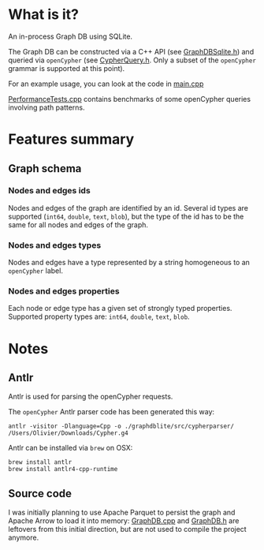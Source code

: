 # What is it?

An in-process Graph DB using SQLite.

The Graph DB can be constructed via a C++ API (see [GraphDBSqlite.h](src/GraphDBSqlite.h)) and queried via `openCypher`
(see [CypherQuery.h](src/CypherQuery.h). Only a subset of the `openCypher` grammar is supported at this point).

For an example usage, you can look at the code in [main.cpp](src/main.cpp)

[PerformanceTests.cpp](src/PerformanceTests.cpp) contains benchmarks of some openCypher queries involving path patterns.

# Features summary

## Graph schema

### Nodes and edges ids

Nodes and edges of the graph are identified by an id.
Several id types are supported (`int64`, `double`, `text`, `blob`), but the type of the id has to be the same for all nodes and edges of the graph.

### Nodes and edges types

Nodes and edges have a type represented by a string homogeneous to an `openCypher` label.

### Nodes and edges properties

Each node or edge type has a given set of strongly typed properties. Supported property types are: `int64`, `double`, `text`, `blob`.

# Notes

## Antlr

Antlr is used for parsing the openCypher requests.

The `openCypher` Antlr parser code has been generated this way:

```
antlr -visitor -Dlanguage=Cpp -o ./graphdblite/src/cypherparser/ /Users/Olivier/Downloads/Cypher.g4
```

Antlr can be installed via `brew` on OSX:

```
brew install antlr
brew install antlr4-cpp-runtime
```

## Source code

I was initially planning to use Apache Parquet to persist the graph and Apache Arrow to load it into memory:
[GraphDB.cpp](src/GraphDB.cpp) and [GraphDB.h](src/GraphDB.h) are leftovers from this initial direction, but are not used to compile the project anymore.
